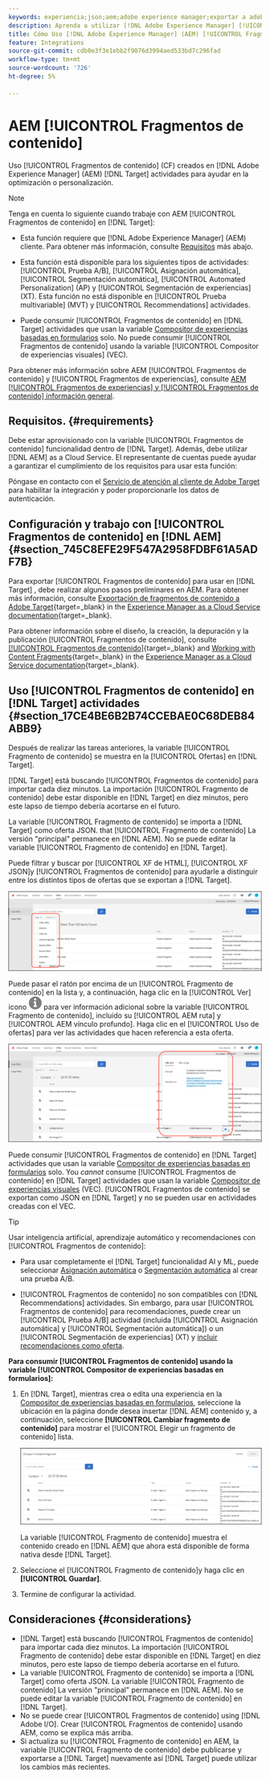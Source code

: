 ```yaml
---
keywords: experiencia;json;aem;adobe experience manager;exportar a adobe target;fragmentos de contenido;fragmentos;CF;cf
description: Aprenda a utilizar [!DNL Adobe Experience Manager] [!UICONTROL Fragmentos de contenido] en [!DNL Adobe Target] actividades.
title: Cómo Uso [!DNL Adobe Experience Manager] (AEM) [!UICONTROL Fragmentos de contenido]?
feature: Integrations
source-git-commit: cdb0e3f3e1ebb2f9076d3994aed533bd7c296fad
workflow-type: tm+mt
source-wordcount: '726'
ht-degree: 5%

---
```


# AEM [!UICONTROL Fragmentos de contenido]

Uso [!UICONTROL Fragmentos de contenido] (CF) creados en [!DNL Adobe Experience Manager] (AEM) [!DNL Target] actividades para ayudar en la optimización o personalización.

>[!NOTE]
>
>Tenga en cuenta lo siguiente cuando trabaje con AEM [!UICONTROL Fragmentos de contenido] en [!DNL Target]:
> 
>* Esta función requiere que [!DNL Adobe Experience Manager] (AEM) cliente. Para obtener más información, consulte [Requisitos](#section_AE6F0971E1574B3AA324003599B96E5A) más abajo.
>
>* Esta función está disponible para los siguientes tipos de actividades: [!UICONTROL Prueba A/B], [!UICONTROL Asignación automática], [!UICONTROL Segmentación automática], [!UICONTROL Automated Personalization] (AP) y [!UICONTROL Segmentación de experiencias] (XT). Esta función no está disponible en [!UICONTROL Prueba multivariable] (MVT) y [!UICONTROL Recommendations] actividades.
>
>* Puede consumir [!UICONTROL Fragmentos de contenido] en [!DNL Target] actividades que usan la variable [Compositor de experiencias basadas en formularios](/help/main/c-experiences/form-experience-composer.md) solo. No puede consumir [!UICONTROL Fragmentos de contenido] usando la variable [!UICONTROL Compositor de experiencias visuales] (VEC).


Para obtener más información sobre AEM [!UICONTROL Fragmentos de contenido] y [!UICONTROL Fragmentos de experiencias], consulte [AEM [!UICONTROL Fragmentos de experiencias] y [!UICONTROL Fragmentos de contenido] información general](/help/main/c-integrating-target-with-mac/aem/aem-experience-and-content-fragments.md).

## Requisitos.  {#requirements}

Debe estar aprovisionado con la variable [!UICONTROL Fragmentos de contenido] funcionalidad dentro de [!DNL Target]. Además, debe utilizar [!DNL AEM] as a Cloud Service. El representante de cuentas puede ayudar a garantizar el cumplimiento de los requisitos para usar esta función:

Póngase en contacto con el [Servicio de atención al cliente de Adobe Target](/help/main/cmp-resources-and-contact-information.md#reference_ACA3391A00EF467B87930A450050077C) para habilitar la integración y poder proporcionarle los datos de autenticación.

## Configuración y trabajo con [!UICONTROL Fragmentos de contenido] en [!DNL AEM] {#section_745C8EFE29F547A2958FDBF61A5ADF7B}

Para exportar [!UICONTROL Fragmentos de contenido] para usar en [!DNL Target] , debe realizar algunos pasos preliminares en AEM. Para obtener más información, consulte [Exportación de fragmentos de contenido a Adobe Target](https://experienceleague.adobe.com/docs/experience-manager-cloud-service/content/sites/integrations/content-fragments-target.html){target=_blank} in the [Experience Manager as a Cloud Service documentation](https://experienceleague.adobe.com/docs/experience-manager-cloud-service/content/home.html){target=_blank}.

Para obtener información sobre el diseño, la creación, la depuración y la publicación [!UICONTROL Fragmentos de contenido], consulte [[!UICONTROL Fragmentos de contenido]](https://experienceleague.adobe.com/docs/experience-manager-cloud-service/content/sites/authoring/fundamentals/content-fragments.html?lang=en){target=_blank} and [Working with Content Fragments](https://experienceleague.adobe.com/docs/experience-manager-cloud-service/content/sites/administering/content-fragments/content-fragments.html){target=_blank} in the [Experience Manager as a Cloud Service documentation](https://experienceleague.adobe.com/docs/experience-manager-cloud-service/content/home.html){target=_blank}.

## Uso [!UICONTROL Fragmentos de contenido] en [!DNL Target] actividades {#section_17CE4BE6B2B74CCEBAE0C68DEB84ABB9}

Después de realizar las tareas anteriores, la variable [!UICONTROL Fragmento de contenido] se muestra en la [!UICONTROL Ofertas] en [!DNL Target].

[!DNL Target] está buscando [!UICONTROL Fragmentos de contenido] para importar cada diez minutos. La importación [!UICONTROL Fragmento de contenido] debe estar disponible en [!DNL Target] en diez minutos, pero este lapso de tiempo debería acortarse en el futuro.

La variable [!UICONTROL Fragmento de contenido] se importa a [!DNL Target] como oferta JSON. that [!UICONTROL Fragmento de contenido] La versión &quot;principal&quot; permanece en [!DNL AEM]. No se puede editar la variable [!UICONTROL Fragmento de contenido] en [!DNL Target].

Puede filtrar y buscar por [!UICONTROL XF de HTML], [!UICONTROL XF JSON]y [!UICONTROL Fragmentos de contenido] para ayudarle a distinguir entre los distintos tipos de ofertas que se exportan a [!DNL Target].

![Filtrar por tipos de fragmento de contenido: HTML o JSON en la interfaz de usuario de Target](/help/main/c-integrating-target-with-mac/aem/assets/fragment-types.png)

Puede pasar el ratón por encima de un [!UICONTROL Fragmento de contenido] en la lista y, a continuación, haga clic en la [!UICONTROL Ver] icono ![Icono de información](/help/main/c-integrating-target-with-mac/aem/assets/icon-info.png) para ver información adicional sobre la variable [!UICONTROL Fragmento de contenido], incluido su [!UICONTROL AEM ruta] y [!UICONTROL AEM vínculo profundo]. Haga clic en el [!UICONTROL Uso de ofertas] para ver las actividades que hacen referencia a esta oferta.

![Elemento emergente de información de fragmento de contenido](/help/main/c-integrating-target-with-mac/aem/assets/cf-info-popup.png)

Puede consumir [!UICONTROL Fragmentos de contenido] en [!DNL Target] actividades que usan la variable [Compositor de experiencias basadas en formularios](/help/main/c-experiences/form-experience-composer.md) solo. You *cannot* consume [!UICONTROL Fragmentos de contenido] en [!DNL Target] actividades que usan la variable [Compositor de experiencias visuales](/help/main/c-experiences/c-visual-experience-composer/visual-experience-composer.md) (VEC). [!UICONTROL Fragmentos de contenido] se exportan como JSON en [!DNL Target] y no se pueden usar en actividades creadas con el VEC.

>[!TIP]
>
>Usar inteligencia artificial, aprendizaje automático y recomendaciones con [!UICONTROL Fragmentos de contenido]:
>
>* Para usar completamente el [!DNL Target] funcionalidad AI y ML, puede seleccionar [Asignación automática](/help/main/c-activities/automated-traffic-allocation/automated-traffic-allocation.md#concept_A1407678796B4C569E94CBA8A9F7F5D4) o [Segmentación automática](/help/main/c-activities/auto-target/auto-target-to-optimize.md) al crear una prueba A/B.
>
>* [!UICONTROL Fragmentos de contenido] no son compatibles con [!DNL Recommendations] actividades. Sin embargo, para usar [!UICONTROL Fragmentos de contenido] para recomendaciones, puede crear un [!UICONTROL Prueba A/B] actividad (incluida [!UICONTROL Asignación automática] y [!UICONTROL Segmentación automática]) o un [!UICONTROL Segmentación de experiencias] (XT) y [incluir recomendaciones como oferta](/help/main/c-recommendations/recommendations-as-an-offer.md).


**Para consumir [!UICONTROL Fragmentos de contenido] usando la variable [!UICONTROL Compositor de experiencias basadas en formularios]:**

1. En [!DNL Target], mientras crea o edita una experiencia en la [Compositor de experiencias basadas en formularios](/help/main/c-experiences/form-experience-composer.md#task_FAC842A6535045B68B4C1AD3E657E56E), seleccione la ubicación en la página donde desea insertar [!DNL AEM] contenido y, a continuación, seleccione **[!UICONTROL Cambiar fragmento de contenido]** para mostrar el [!UICONTROL Elegir un fragmento de contenido] lista.

   ![imagen content_fragment_list](/help/main/c-integrating-target-with-mac/aem/assets/choose-content-fragment.png)

   La variable [!UICONTROL Fragmento de contenido] muestra el contenido creado en [!DNL AEM] que ahora está disponible de forma nativa desde [!DNL Target].

1. Seleccione el [!UICONTROL Fragmento de contenido]y haga clic en **[!UICONTROL Guardar]**.
1. Termine de configurar la actividad.

## Consideraciones {#considerations}

* [!DNL Target] está buscando [!UICONTROL Fragmentos de contenido] para importar cada diez minutos. La importación [!UICONTROL Fragmento de contenido] debe estar disponible en [!DNL Target] en diez minutos, pero este lapso de tiempo debería acortarse en el futuro.
* La variable [!UICONTROL Fragmento de contenido] se importa a [!DNL Target] como oferta JSON. La variable [!UICONTROL Fragmento de contenido] La versión &quot;principal&quot; permanece en [!DNL AEM]. No se puede editar la variable [!UICONTROL Fragmento de contenido] en [!DNL Target].
* No se puede crear [!UICONTROL Fragmentos de contenido] using [!DNL Adobe I/O]. Crear [!UICONTROL Fragmentos de contenido] usando AEM, como se explica más arriba.
* Si actualiza su [!UICONTROL Fragmento de contenido] en AEM, la variable [!UICONTROL Fragmento de contenido] debe publicarse y exportarse a [!DNL Target] nuevamente así [!DNL Target] puede utilizar los cambios más recientes.